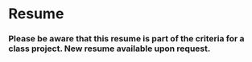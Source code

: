 # Resume

### Please be aware that this resume is part of the criteria for a class project. New resume available upon request. 
